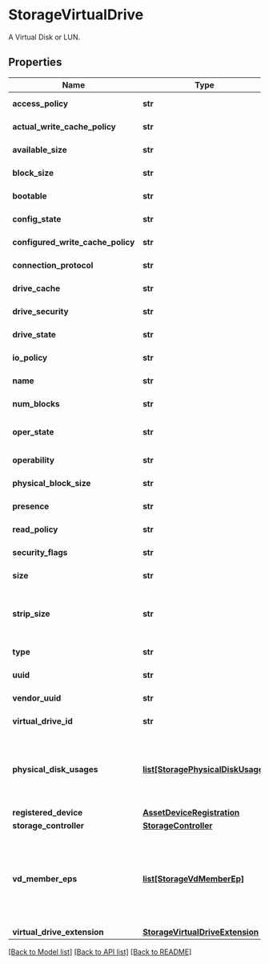 # StorageVirtualDrive

A Virtual Disk or LUN. 
## Properties
Name | Type | Description | Notes
------------ | ------------- | ------------- | -------------
**access_policy** | **str** |  | [optional] [readonly] 
**actual_write_cache_policy** | **str** |  | [optional] [readonly] 
**available_size** | **str** |  | [optional] [readonly] 
**block_size** | **str** |  | [optional] [readonly] 
**bootable** | **str** |  | [optional] [readonly] 
**config_state** | **str** |  | [optional] [readonly] 
**configured_write_cache_policy** | **str** |  | [optional] [readonly] 
**connection_protocol** | **str** |  | [optional] [readonly] 
**drive_cache** | **str** |  | [optional] [readonly] 
**drive_security** | **str** |  | [optional] [readonly] 
**drive_state** | **str** | It shows the Virtual drive state.   | [optional] [readonly] 
**io_policy** | **str** |  | [optional] [readonly] 
**name** | **str** |  | [optional] [readonly] 
**num_blocks** | **str** |  | [optional] [readonly] 
**oper_state** | **str** | It shows the current operational state of Virtual drive.   | [optional] [readonly] 
**operability** | **str** |  | [optional] [readonly] 
**physical_block_size** | **str** |  | [optional] [readonly] 
**presence** | **str** |  | [optional] [readonly] 
**read_policy** | **str** |  | [optional] [readonly] 
**security_flags** | **str** |  | [optional] [readonly] 
**size** | **str** |  | [optional] [readonly] 
**strip_size** | **str** | The strip size is the portion of a stripe that resides on a single drive in the drive group, this is measured in KB.   | [optional] [readonly] 
**type** | **str** |  | [optional] [readonly] 
**uuid** | **str** |  | [optional] [readonly] 
**vendor_uuid** | **str** |  | [optional] [readonly] 
**virtual_drive_id** | **str** |  | [optional] [readonly] 
**physical_disk_usages** | [**list[StoragePhysicalDiskUsage]**](StoragePhysicalDiskUsage.md) | A reference to a storagePhysicalDiskUsage resource. When the $expand query parameter is specified, the referenced resource is returned inline.  | [optional] 
**registered_device** | [**AssetDeviceRegistration**](.md) |  | [optional] 
**storage_controller** | [**StorageController**](.md) |  | [optional] 
**vd_member_eps** | [**list[StorageVdMemberEp]**](StorageVdMemberEp.md) | A reference to a storageVdMemberEp resource. When the $expand query parameter is specified, the referenced resource is returned inline. It is a reference to LocalDisk to build up a VirtualDrive.  | [optional] [readonly] 
**virtual_drive_extension** | [**StorageVirtualDriveExtension**](.md) |  | [optional] 

[[Back to Model list]](../README.md#documentation-for-models) [[Back to API list]](../README.md#documentation-for-api-endpoints) [[Back to README]](../README.md)


